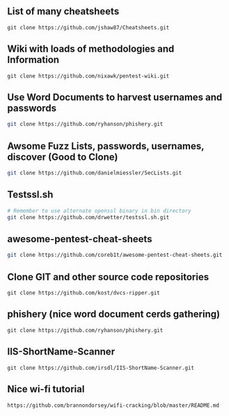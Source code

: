 List of many cheatsheets
-----------------------------------
```
git clone https://github.com/jshaw87/Cheatsheets.git
```
Wiki with loads of methodologies and Information
---------------------------------------------------
```
git clone https://github.com/nixawk/pentest-wiki.git
```
Use Word Documents to harvest usernames and passwords
-----------------------------------------------------
```bash
git clone https://github.com/ryhanson/phishery.git
```
Awsome Fuzz Lists, passwords, usernames, discover (Good to Clone)
-----------------------------------------------------
```bash
git clone https://github.com/danielmiessler/SecLists.git
```
Testssl.sh
-----------------------------------------------------
```bash
# Remember to use alternate openssl binary in bin directory 
git clone https://github.com/drwetter/testssl.sh.git
```
awesome-pentest-cheat-sheets
-----------------------------------------------------
```bash
git clone https://github.com/coreb1t/awesome-pentest-cheat-sheets.git
```
Clone GIT and other source code repositories
-----------------------------------------------------
```
git clone https://github.com/kost/dvcs-ripper.git
```
phishery (nice word document cerds gathering)
-----------------------------------------------------
```
git clone https://github.com/ryhanson/phishery.git
```
IIS-ShortName-Scanner
-----------------------------------------------------
```
git clone https://github.com/irsdl/IIS-ShortName-Scanner.git
```
Nice wi-fi tutorial
-----------------------------------------------------
```
https://github.com/brannondorsey/wifi-cracking/blob/master/README.md
```
